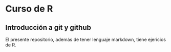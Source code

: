 # Curso de R

## Introducción a git y github 

El presente repositorio, además de tener lenguaje markdown, tiene ejericios de R. 
